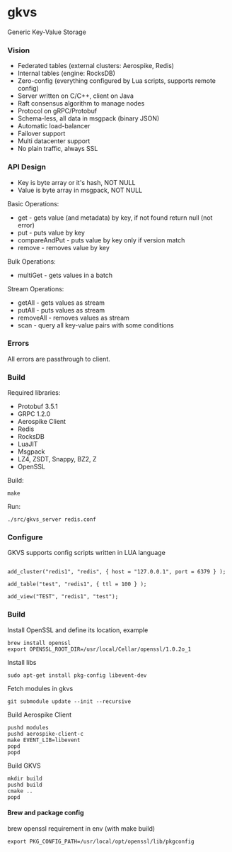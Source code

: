 # gkvs
Generic Key-Value Storage

### Vision
* Federated tables (external clusters: Aerospike, Redis)
* Internal tables (engine: RocksDB)
* Zero-config (everything configured by Lua scripts, supports remote config)
* Server written on C/C++, client on Java
* Raft consensus algorithm to manage nodes
* Protocol on gRPC/Protobuf
* Schema-less, all data in msgpack (binary JSON)
* Automatic load-balancer
* Failover support
* Multi datacenter support
* No plain traffic, always SSL

### API Design

* Key is byte array or it's hash, NOT NULL
* Value is byte array in msgpack, NOT NULL

Basic Operations:
* get - gets value (and metadata) by key, if not found return null (not error)
* put - puts value by key
* compareAndPut - puts value by key only if version match
* remove - removes value by key

Bulk Operations:
* multiGet - gets values in a batch

Stream Operations:
* getAll - gets values as stream
* putAll - puts values as stream
* removeAll - removes values as stream
* scan - query all key-value pairs with some conditions

### Errors 

All errors are passthrough to client.

### Build

Required libraries:
* Protobuf 3.5.1
* GRPC 1.2.0
* Aerospike Client
* Redis
* RocksDB
* LuaJIT
* Msgpack
* LZ4, ZSDT, Snappy, BZ2, Z
* OpenSSL

Build:
```
make
```

Run:
```
./src/gkvs_server redis.conf
```

### Configure

GKVS supports config scripts written in LUA language
```

add_cluster("redis1", "redis", { host = "127.0.0.1", port = 6379 } );

add_table("test", "redis1", { ttl = 100 } );

add_view("TEST", "redis1", "test");

```

### Build

Install OpenSSL and define its location, example

```
brew install openssl
export OPENSSL_ROOT_DIR=/usr/local/Cellar/openssl/1.0.2o_1
```

Install libs
```
sudo apt-get install pkg-config libevent-dev
```

Fetch modules in gkvs
```
git submodule update --init --recursive
```

Build Aerospike Client
```
pushd modules
pushd aerospike-client-c
make EVENT_LIB=libevent
popd
popd
```

Build GKVS
```
mkdir build
pushd build
cmake ..
popd
```


#### Brew and package config

brew openssl requirement in env (with make build)
```
export PKG_CONFIG_PATH=/usr/local/opt/openssl/lib/pkgconfig
```
